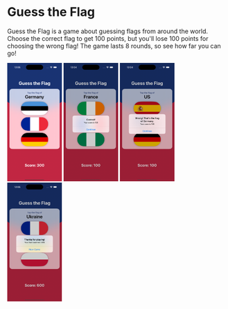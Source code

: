 # Guess the Flag

Guess the Flag is a game about guessing flags from around the world. Choose the correct flag to get 100 points, but you'll lose 100 points for choosing the wrong flag! The game lasts 8 rounds, so see how far you can go!

<img src="attachments/guesstheflag1.png" alt="Screenshot of Guess the Flag app, showing the basic UI" width="25%">

<img src="attachments/guesstheflag2.png" alt="Screenshot of Guess the Flag app, showing the alert when you guess a flag correctly" width="25%">

<img src="attachments/guesstheflag3.png" alt="Screenshot of Guess the Flag app, showing the alert when you guess a flag incorrectly" width="25%">

<img src="attachments/guesstheflag4.png" alt="Screenshot of Guess the Flag app, showing the alert when you complete the game" width="25%">
